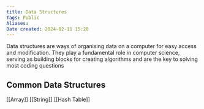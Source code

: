 ```yaml
---
title: Data Structures
Tags: Public
Aliases:
Date created: 2024-02-11 15:20
---
```


Data structures are ways of organising data on a computer for easy access and modification. They play a fundamental role in computer science, serving as building blocks for creating algorithms and are the key to solving most coding questions

## Common Data Structures
[[Array]]
[[String]]
[[Hash Table]]
